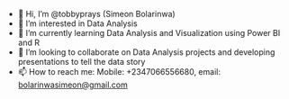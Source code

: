 - 👋 Hi, I’m @tobbyprays (Simeon Bolarinwa)
- 👀 I’m interested in Data Analysis 
- 🌱 I’m currently learning Data Analysis and Visualization using Power BI and R
- 💞️ I’m looking to collaborate on Data Analysis projects and developing presentations to tell the data story
- 📫 How to reach me: Mobile: +2347066556680, email: bolarinwasimeon@gmail.com

<!---
tobbyprays/tobbyprays is a ✨ special ✨ repository because its `README.md` (this file) appears on your GitHub profile.
You can click the Preview link to take a look at your changes.
--->
